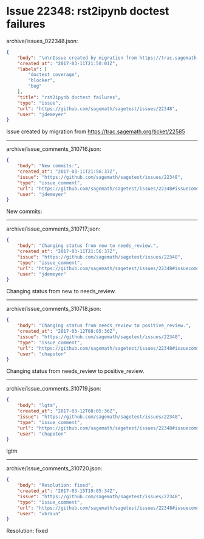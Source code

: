 # Issue 22348: rst2ipynb doctest failures

archive/issues_022348.json:
```json
{
    "body": "\n\nIssue created by migration from https://trac.sagemath.org/ticket/22585\n\n",
    "created_at": "2017-03-11T21:50:01Z",
    "labels": [
        "doctest coverage",
        "blocker",
        "bug"
    ],
    "title": "rst2ipynb doctest failures",
    "type": "issue",
    "url": "https://github.com/sagemath/sagetest/issues/22348",
    "user": "jdemeyer"
}
```


Issue created by migration from https://trac.sagemath.org/ticket/22585





---

archive/issue_comments_310716.json:
```json
{
    "body": "New commits:",
    "created_at": "2017-03-11T21:56:37Z",
    "issue": "https://github.com/sagemath/sagetest/issues/22348",
    "type": "issue_comment",
    "url": "https://github.com/sagemath/sagetest/issues/22348#issuecomment-310716",
    "user": "jdemeyer"
}
```

New commits:



---

archive/issue_comments_310717.json:
```json
{
    "body": "Changing status from new to needs_review.",
    "created_at": "2017-03-11T21:56:37Z",
    "issue": "https://github.com/sagemath/sagetest/issues/22348",
    "type": "issue_comment",
    "url": "https://github.com/sagemath/sagetest/issues/22348#issuecomment-310717",
    "user": "jdemeyer"
}
```

Changing status from new to needs_review.



---

archive/issue_comments_310718.json:
```json
{
    "body": "Changing status from needs_review to positive_review.",
    "created_at": "2017-03-12T08:05:36Z",
    "issue": "https://github.com/sagemath/sagetest/issues/22348",
    "type": "issue_comment",
    "url": "https://github.com/sagemath/sagetest/issues/22348#issuecomment-310718",
    "user": "chapoton"
}
```

Changing status from needs_review to positive_review.



---

archive/issue_comments_310719.json:
```json
{
    "body": "lgtm",
    "created_at": "2017-03-12T08:05:36Z",
    "issue": "https://github.com/sagemath/sagetest/issues/22348",
    "type": "issue_comment",
    "url": "https://github.com/sagemath/sagetest/issues/22348#issuecomment-310719",
    "user": "chapoton"
}
```

lgtm



---

archive/issue_comments_310720.json:
```json
{
    "body": "Resolution: fixed",
    "created_at": "2017-03-15T19:05:34Z",
    "issue": "https://github.com/sagemath/sagetest/issues/22348",
    "type": "issue_comment",
    "url": "https://github.com/sagemath/sagetest/issues/22348#issuecomment-310720",
    "user": "vbraun"
}
```

Resolution: fixed
